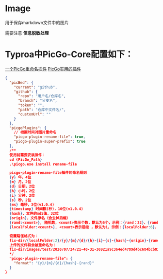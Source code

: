 # Image

用于保存markdown文件中的图片

需要注意  **信息脱敏处理**

# Typroa中PicGo-Core配置如下：

[一个PicGo重命名插件](https://github.com/liuwave/picgo-plugin-rename-file)
[PicGo实用的插件](https://blog.csdn.net/weixin_45118180/article/details/119215202)

```json
{
  "picBed": {
    "current": "github",
    "github": {
      "repo": "用户名/仓库名",
      "branch": "分支名",
      "token": "",
      "path": "仓库中文件名/",
      "customUrl": ""
    }
  },
  "picgoPlugins": {
    // 根据时间对图片重命名
    "picgo-plugin-rename-file": true,
    "picgo-plugin-super-prefix": true
  },
  /**
  使用前需要安装插件：
  cd {PicGo_Path}
  .\picgo.exe install rename-file

  picgo-plugin-rename-file插件的命名规则
  {y} 年，4位
  {m} 月，2位
  {d} 日期，2位
  {h} 小时，2位
  {i} 分钟，2位
  {s} 秒，2位
  {ms} 毫秒，3位(v1.0.4)
  {timestamp} 时间戳(秒)，10位(v1.0.4)
  {hash}，文件的md5值，32位
  {origin}，文件原名（会去掉后缀）
  {rand:<count>}, 随机数，<count>表示个数，默认为6个，示例：{rand：32}、{rand}
  {localFolder:<count>}, <count>表示层级 ，默认为1，示例：{localFolder:6}、{localFolder}

  设置路径格式为：
  fix-dir/{localFolder:2}/{y}/{m}/{d}/{h}-{i}-{s}-{hash}-{origin}-{rand:6}
  上传的文件将会被重命名为：
  fix-dir/images/test/2020/07/24/21-40-31-36921a9c364ed4789d4bc684bcb81d62-localImage-fa2c97.jpg
  */
  "picgo-plugin-rename-file": {
    "format": "{y}/{m}/{d}/{hash}-{rand}"
  }
}
```
